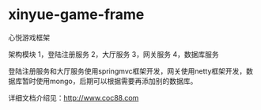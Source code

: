 # xinyue-game-frame

心悦游戏框架

架构模块
1，登陆注册服务
2，大厅服务
3，网关服务
4，数据库服务

登陆注册服务和大厅服务使用springmvc框架开发，网关使用netty框架开发，数据库暂时使用mongo，后期可以根据需要再添加别的数据库。

详细文档介绍见：http://www.coc88.com


